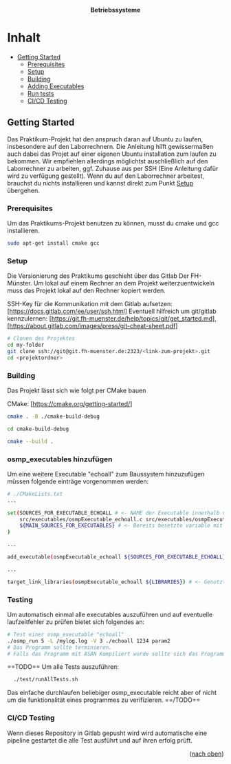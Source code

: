 <a name="readme-top"></a>

<div align="center">

  <h><b>Betriebssysteme</b></h>

</div>

# Inhalt

- [Getting Started](#getting-started)
  - [Prerequisites](#prerequisites)
  - [Setup](#setup)
  - [Building](#Building)
  - [Adding Executables](#osmp_executables-hinzufügen)
  - [Run tests](#run-tests)
  - [CI/CD Testing](#CI/CD-Testing)

<!-- GETTING STARTED -->

## Getting Started <a name="getting-started"></a>
Das Praktikum-Projekt hat den anspruch daran auf Ubuntu zu laufen, insbesondere auf den Laborrechnern. Die Anleitung hilft gewissermaßen auch dabei das Projet auf einer eigenen Ubuntu installation zum laufen zu bekommen. Wir empfiehlen allerdings möglichtst auschließlich auf den Laborrechner zu arbeiten, ggf. Zuhause aus per SSH (Eine Anleitung dafür wird zu verfügung gestellt). Wenn du auf den Laborrechner arbeitest, brauchst du nichts installieren und kannst direkt zum Punkt [Setup](#setup) übergehen.

### Prerequisites
Um das Praktikums-Projekt benutzen zu können, musst du cmake und gcc installieren.

```sh
sudo apt-get install cmake gcc
```

### Setup
Die Versionierung des Praktikums geschieht über das Gitlab Der FH-Münster. Um lokal auf einem Rechner an dem Projekt weiterzuentwickeln muss das Projekt lokal auf den Rechner kopiert werden.

SSH-Key für die Kommunikation mit dem Gitlab aufsetzen: [https://docs.gitlab.com/ee/user/ssh.html]
Eventuell hilfreich um git/gitlab kennzulernen: [https://git.fh-muenster.de/help/topics/git/get_started.md], [https://about.gitlab.com/images/press/git-cheat-sheet.pdf]

```sh
# Clonen des Projektes
cd my-folder
git clone ssh://git@git.fh-muenster.de:2323/<link-zum-projekt>.git
cd <projektordner>
```

### Building
Das Projekt lässt sich wie folgt per CMake bauen

CMake: [https://cmake.org/getting-started/]

```sh
cmake . -B ./cmake-build-debug

cd cmake-build-debug

cmake --build .
```

### osmp_executables hinzufügen

Um eine weitere Executable "echoall" zum Baussystem hinzuzufügen müssen folgende einträge vorgenommen werden:
```sh
# ./CMakeLists.txt
...

set(SOURCES_FOR_EXECUTABLE_ECHOALL # <- NAME der Executable innerhalb von CMake
    src/executables/osmpExecutable_echoall.c src/executables/osmpExecutable_echoall.h # <- Source und Header Datien für de Executable
    ${MAIN_SOURCES_FOR_EXECUTABLES} # <- Bereits besetzte variable mit anderen dateien, z.B. OSMP.h
) 

...

add_executable(osmpExecutable_echoall ${SOURCES_FOR_EXECUTABLE_ECHOALL} ) # <- Executable bauen lassen

...

target_link_libraries(osmpExecutable_echoall ${LIBRARIES}) # <- Genutzte Bibliotheken linken
```

### Testing
Um automatisch einmal alle executables auszuführen und auf eventuelle laufzeitfehler zu prüfen bietet sich folgendes an:

```sh
# Test einer osmp_executable "echoall"
./osmp_run 5 -L /mylog.log -V 3 ./echoall 1234 param2
# Das Programm sollte terminieren.
# Falls das Programm mit ASAN Kompiliert wurde sollte sich das Programm ohne Speicherfehler beenden.
```

==TODO==
Um alle Tests auszuführen:
```sh
  ./test/runAllTests.sh
```

Das einfache durchlaufen beliebiger osmp_executable reicht aber of nicht um die funktionalität eines programmes zu verifizieren.
==/TODO==
### CI/CD Testing

Wenn dieses Repository in Gitlab gepusht wird wird automatische eine pipeline gestartet die alle Test ausführt und auf ihren erfolg prüft.

<p align="right">(<a href="#readme-top">nach oben</a>)</p>